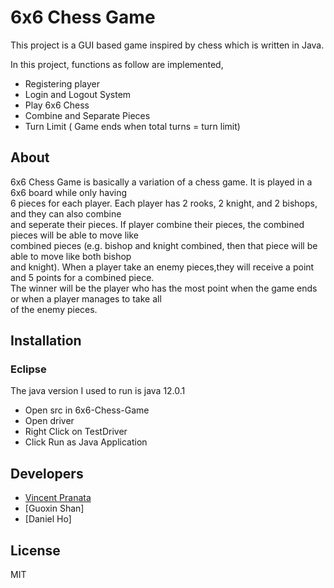 # 6x6 Chess Game
This project is a GUI based game inspired by chess which is written in Java.<br>

In this project, functions as follow are implemented,
  - Registering player
  - Login and Logout System
  - Play 6x6 Chess
  - Combine and Separate Pieces
  - Turn Limit ( Game ends when total turns = turn limit)
  
## About ##

6x6 Chess Game is basically a variation of a chess game. It is played in a 6x6 board while only having <br>
6 pieces for each player. Each player has 2 rooks, 2 knight, and 2 bishops, and they can also combine <br>
and seperate their pieces. If player combine their pieces, the combined pieces will be able to move like <br>
combined pieces (e.g. bishop and knight combined, then that piece will be able to move like both bishop <br> 
and knight). When a player take an enemy pieces,they will receive a point and 5 points for a combined piece. <br>
The winner will be the player who has the most point when the game ends or when a player manages to take all <br>
of the enemy pieces.

## Installation ##

### Eclipse ###
The java version I used to run is java 12.0.1

- Open src in 6x6-Chess-Game
- Open driver
- Right Click on TestDriver
- Click Run as Java Application

Developers
---
- [Vincent Pranata](https://github.com/vincent-pranata)
- [Guoxin Shan]
- [Daniel Ho]

License
----
MIT
